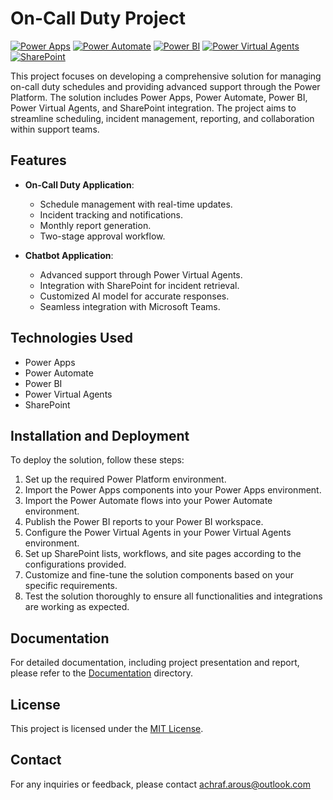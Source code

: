 # On-Call Duty Project

[![Power Apps](https://img.shields.io/badge/Power%20Apps-Canvas%20App-blue)](https://powerapps.microsoft.com/)
[![Power Automate](https://img.shields.io/badge/Power%20Automate-Flows-orange)](https://flow.microsoft.com/)
[![Power BI](https://img.shields.io/badge/Power%20BI-Reports-brightgreen)](https://powerbi.microsoft.com/)
[![Power Virtual Agents](https://img.shields.io/badge/Power%20Virtual%20Agents-Bot-red)](https://powervirtualagents.microsoft.com/)
[![SharePoint](https://img.shields.io/badge/SharePoint-Integration-yellow)](https://sharepoint.com/)

This project focuses on developing a comprehensive solution for managing on-call duty schedules and providing advanced support through the Power Platform. The solution includes Power Apps, Power Automate, Power BI, Power Virtual Agents, and SharePoint integration. The project aims to streamline scheduling, incident management, reporting, and collaboration within support teams.

## Features

- **On-Call Duty Application**:
  - Schedule management with real-time updates.
  - Incident tracking and notifications.
  - Monthly report generation.
  - Two-stage approval workflow.

- **Chatbot Application**:
  - Advanced support through Power Virtual Agents.
  - Integration with SharePoint for incident retrieval.
  - Customized AI model for accurate responses.
  - Seamless integration with Microsoft Teams.

## Technologies Used

- Power Apps
- Power Automate
- Power BI
- Power Virtual Agents
- SharePoint

## Installation and Deployment

To deploy the solution, follow these steps:

1. Set up the required Power Platform environment.
2. Import the Power Apps components into your Power Apps environment.
3. Import the Power Automate flows into your Power Automate environment.
4. Publish the Power BI reports to your Power BI workspace.
5. Configure the Power Virtual Agents in your Power Virtual Agents environment.
6. Set up SharePoint lists, workflows, and site pages according to the configurations provided.
7. Customize and fine-tune the solution components based on your specific requirements.
8. Test the solution thoroughly to ensure all functionalities and integrations are working as expected.

## Documentation

For detailed documentation, including project presentation and report, please refer to the [Documentation](/docs/) directory.

## License

This project is licensed under the [MIT License](LICENSE).

## Contact

For any inquiries or feedback, please contact achraf.arous@outlook.com
